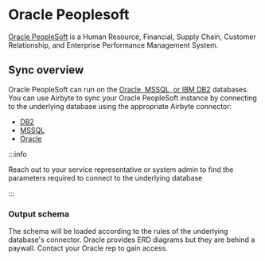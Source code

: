 # Oracle Peoplesoft

[Oracle PeopleSoft](https://www.oracle.com/applications/peoplesoft/) is a Human Resource, Financial, Supply Chain, Customer Relationship, and Enterprise Performance Management System.

## Sync overview

Oracle PeopleSoft can run on the [Oracle, MSSQL, or IBM DB2](https://docs.oracle.com/en/applications/peoplesoft/peopletools/index.html) databases. You can use Airbyte to sync your Oracle PeopleSoft instance by connecting to the underlying database using the appropriate Airbyte connector:

- [DB2](db2)
- [MSSQL](mssql)
- [Oracle](oracle)

:::info

Reach out to your service representative or system admin to find the parameters required to connect to the underlying database

:::

### Output schema

The schema will be loaded according to the rules of the underlying database's connector. Oracle provides ERD diagrams but they are behind a paywall. Contact your Oracle rep to gain access.
